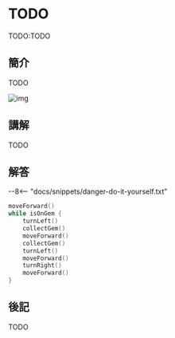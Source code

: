 # TODO

TODO:TODO

## 簡介

TODO

![img](https://imagedelivery.net/cdkaXPuFls5qlrh3GM4hfA/e0d1e062-ffe8-4d92-8452-0503ae745f00/public)

## 講解

TODO

## 解答

--8<-- "docs/snippets/danger-do-it-yourself.txt"

```swift linenums="1"
moveForward()
while isOnGem {
    turnLeft()
    collectGem()
    moveForward()
    collectGem()
    turnLeft()
    moveForward()
    turnRight()
    moveForward()
}
```


## 後記

TODO
